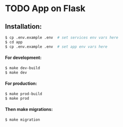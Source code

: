 # TODO App on Flask

## Installation:
```sh
$ cp .env.example .env  # set services env vars here
$ cd app 
$ cp .env.example .env  # set app env vars here
```
#### For development:
```sh
$ make dev-build
$ make dev
```
#### For production:
```sh
$ make prod-build
$ make prod
```
#### Then make migrations:
```sh
$ make migration
```
